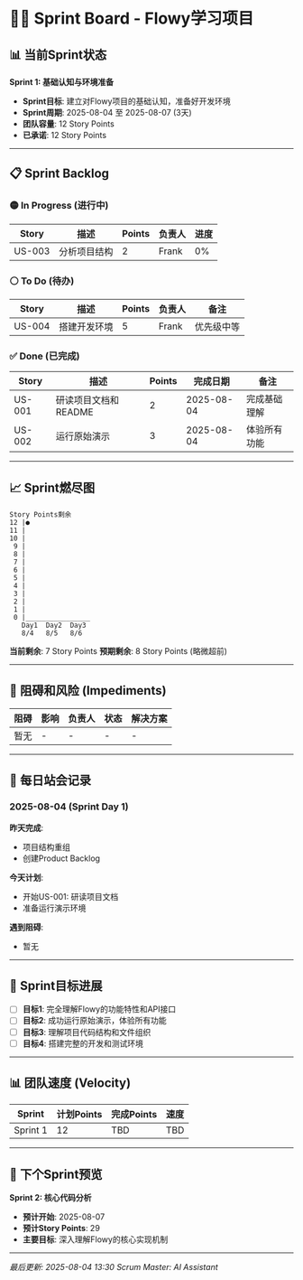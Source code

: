 # 🏃‍♂️ Sprint Board - Flowy学习项目

## 📊 当前Sprint状态

**Sprint 1: 基础认知与环境准备**
- **Sprint目标**: 建立对Flowy项目的基础认知，准备好开发环境
- **Sprint周期**: 2025-08-04 至 2025-08-07 (3天)
- **团队容量**: 12 Story Points
- **已承诺**: 12 Story Points

---

## 📋 Sprint Backlog

### 🟡 In Progress (进行中)
| Story | 描述 | Points | 负责人 | 进度 |
|-------|------|--------|--------|------|
| US-003 | 分析项目结构 | 2 | Frank | 0% |

### ⚪ To Do (待办)
| Story | 描述 | Points | 负责人 | 备注 |
|-------|------|--------|--------|------|
| US-004 | 搭建开发环境 | 5 | Frank | 优先级中等 |

### ✅ Done (已完成)
| Story | 描述 | Points | 完成日期 | 备注 |
|-------|------|--------|----------|------|
| US-001 | 研读项目文档和README | 2 | 2025-08-04 | 完成基础理解 |
| US-002 | 运行原始演示 | 3 | 2025-08-04 | 体验所有功能 |

---

## 📈 Sprint燃尽图

```
Story Points剩余
12 |●
11 |
10 |
 9 |
 8 |
 7 |
 6 |
 5 |
 4 |
 3 |
 2 |
 1 |
 0 |________________
   Day1  Day2  Day3
   8/4   8/5   8/6
```

**当前剩余**: 7 Story Points
**预期剩余**: 8 Story Points (略微超前)

---

## 🚧 阻碍和风险 (Impediments)

| 阻碍 | 影响 | 负责人 | 状态 | 解决方案 |
|------|------|--------|------|----------|
| 暂无 | - | - | - | - |

---

## 📝 每日站会记录

### 2025-08-04 (Sprint Day 1)
**昨天完成**:
- 项目结构重组
- 创建Product Backlog

**今天计划**:
- 开始US-001: 研读项目文档
- 准备运行演示环境

**遇到阻碍**:
- 暂无

---

## 🎯 Sprint目标进展

- [ ] **目标1**: 完全理解Flowy的功能特性和API接口
- [ ] **目标2**: 成功运行原始演示，体验所有功能
- [ ] **目标3**: 理解项目代码结构和文件组织
- [ ] **目标4**: 搭建完整的开发和测试环境

---

## 📊 团队速度 (Velocity)

| Sprint | 计划Points | 完成Points | 速度 |
|--------|------------|------------|------|
| Sprint 1 | 12 | TBD | TBD |

---

## 🔄 下个Sprint预览

**Sprint 2: 核心代码分析**
- **预计开始**: 2025-08-07
- **预计Story Points**: 29
- **主要目标**: 深入理解Flowy的核心实现机制

---

*最后更新: 2025-08-04 13:30*
*Scrum Master: AI Assistant*
